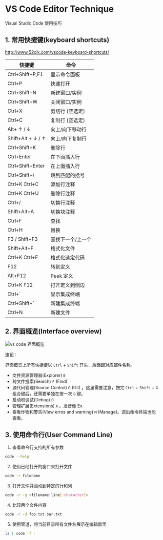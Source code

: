 # VS Code Editor Technique

Visual Studio Code 使用技巧

## 1. 常用快捷键(keyboard shortcuts)

http://www.52cik.com/vscode-keyboard-shortcuts/

| 快捷键            | 命令              |
| ----------------- | ----------------- |
| Ctrl+Shift+P,F1   | 显示命令面板      |
| Ctrl+P            | 快速打开          |
| Ctrl+Shift+N      | 新建窗口/实例     |
| Ctrl+Shift+W      | 关闭窗口/实例     |
| Ctrl+X            | 剪切行 (空选定)   |
| Ctrl+C            | 复制行 (空选定)   |
| Alt+ ↑ / ↓        | 向上/向下移动行   |
| Shift+Alt + ↓ / ↑ | 向上/向下复制行   |
| Ctrl+Shift+K      | 删除行            |
| Ctrl+Enter        | 在下面插入行      |
| Ctrl+Shift+Enter  | 在上面插入行      |
| Ctrl+Shift+\      | 跳到匹配的括号    |
| Ctrl+K Ctrl+C     | 添加行注释        |
| Ctrl+K Ctrl+U     | 删除行注释        |
| Ctrl+/            | 切换行注释        |
| Shift+Alt+A       | 切换块注释        |
| Ctrl+F            | 查找              |
| Ctrl+H            | 替换              |
| F3 / Shift+F3     | 查找下一个/上一个 |
| Shift+Alt+F       | 格式化文件        |
| Ctrl+K Ctrl+F     | 格式化选定代码    |
| F12               | 转到定义          |
| Alt+F12           | Peek 定义         |
| Ctrl+K F12        | 打开定义到侧边    |
| Ctrl+`            | 显示集成终端      |
| Ctrl+Shift+`      | 新建集成终端      |
| Ctrl+N            | 新建文件          |

## 2. 界面概览(Interface overview)

![vs code 界面概览](http://otnjt3h06.bkt.clouddn.com/image/vscode-interface-overiew.png)

速记：

界面概览上所有快捷键以 `Ctrl` + `Shift` 开头，后面跟对应部件名称。

- 文件资源管理器(Explorer)  `E`
- 跨文件搜索(Search) `F` (Find)
- 源代码管理(Source Control) `G` (Git) 。这里需要注意，按完 `Ctrl` + `Shift` + `G` 组合键后，还需要单独在按一次 `G` 键。
- 启动和调试(Debug) `D`
- 管理扩展(Extensions) `X` 。发音像 Ex
- 查看作物和警告(View erros and warning) `M` (Manage)。调出命令终端也能查看。

## 3. 使用命令行(User Command Line)

1. 查看命令行支持的所有参数

```bash
code --help
```

2. 使用已经打开的窗口来打开文件

```bash
code -r filename
```

3. 打开文件并滚动到特定的行和列

```bash
code -r -g <filename:line[:character]>
```

4. 比较两个文件内容

```bash
code -r -d foo.txt bar.txt
```

5. 使用管道，将当前目录所有文件名展示在编辑器里

```bash
ls | code -f -
```
